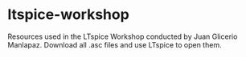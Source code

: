 # ltspice-workshop
Resources used in the LTspice Workshop conducted by Juan Glicerio Manlapaz.
Download all .asc files and use LTspice to open them.
